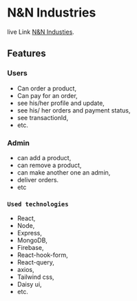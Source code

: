# N&N Industries

live Link [N&N Industies](https://nn-industries.web.app/).

## Features

### Users
- Can order a product,
- Can pay for an order,
- see his/her profile and update,
- see his/ her orders and payment status,
- see transactionId,
- etc.

### Admin 
- can add a product,
- can remove a product,
- can make another one an admin,
- deliver orders.
- etc

### `Used technologies`

- React,
- Node,
- Express, 
- MongoDB,
- Firebase,
- React-hook-form,
- React-query,
- axios,
- Tailwind css,
- Daisy ui,
- etc.
